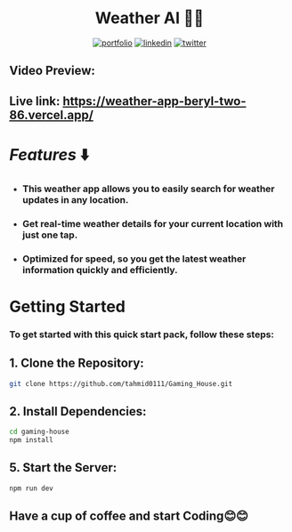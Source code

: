 # <div align="center"> Weather AI 😮‍💨</div>

<div align="center">
  
  [![portfolio](https://img.shields.io/badge/my_portfolio-FFFF00?style=for-the-badge&logo=ko-fi&logoColor=black)](https://tahmid0111.github.io/Portfolio_Website_html5/)  [![linkedin](https://img.shields.io/badge/linkedin-0A66C2?style=for-the-badge&logo=linkedin&logoColor=white)](https://www.linkedin.com/in/tahmid-emam/)  [![twitter](https://img.shields.io/badge/twitter-1DA1F2?style=for-the-badge&logo=twitter&logoColor=white)](https://x.com/tahmid_emam)
  
</div>

## <div>Video Preview: </div>

## <div>Live link: https://weather-app-beryl-two-86.vercel.app/<div>

# _Features_ ⬇️

- ### This weather app allows you to easily search for weather updates in any location.

- ### Get real-time weather details for your current location with just one tap.

- ### Optimized for speed, so you get the latest weather information quickly and efficiently.

# Getting Started

### To get started with this quick start pack, follow these steps:

## 1. Clone the Repository:

```bash
git clone https://github.com/tahmid0111/Gaming_House.git
```

## 2. Install Dependencies:

```bash
cd gaming-house
npm install
```

## 5. Start the Server:

```bash
npm run dev
```

## Have a cup of coffee and start Coding😊😊
